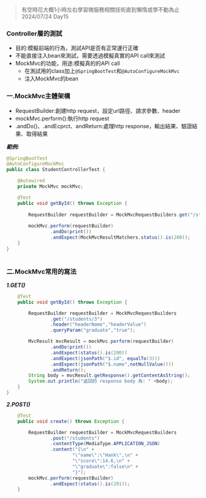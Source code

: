 >有空時花大概1小時左右學習微服務相關技術直到懶惰或學不動為止 2024/07/24 Day15

### Controller層的測試  
- 目的:模擬前端的行為，測試API是否有正常運行正確
- 不能直接注入bean來測試，需要透過模擬真實的API call來測試
- MockMvc的功能，用途:模擬真的的API call
  - 在測試用的class加上`@SpringBootTest`和`@AutoConfigureMockMvc`
  - 注入MockMvc的bean

### 一.MockMvc主體架構  
- RequestBuilder:創建http request，設定url路徑、請求參數、header
- mockMvc.perform():執行http request
- .andDo()、.andEcprct、andReturn:處理http response，輸出結果、驗證結果、取得結果

***範例:***  
```java
@SpringBootTest
@AutoConfigureMockMvc
public class StudentControllerTest {

    @Autowired
    private MockMvc mockMvc;

    @Test
    public void getById() throws Exception {
        
        RequestBuilder requestBuilder = MockMvcRequestBuilders.get("/students/3");
        
        mockMvc.perform(requestBuilder)
                .andDo(print())
                .andExpect(MockMvcResultMatchers.status().is(200));
    }
}
  
```
### 二.MockMvc常用的寫法  
***1.GET()***  
```java
    @Test
    public void getById() throws Exception {

        RequestBuilder requestBuilder = MockMvcRequestBuilders
                .get("/students/3")
                .header("headerName","headerValue")
                .queryParam("graduate","true");

        MvcResult mvcResult = mockMvc.perform(requestBuilder)
                .andDo(print())
                .andExpect(status().is(200))
                .andExpect(jsonPath("$.id", equalTo(3)))
                .andExpect(jsonPath("$.name",notNullValue()))
                .andReturn();
        String body = mvcResult.getResponse().getContentAsString();
        System.out.println("返回的 response body 為: " +body);
    }
}
```
***2.POST()***  
```java
    @Test
    public void create() throws Exception {

        RequestBuilder requestBuilder = MockMvcRequestBuilders
                .post("/students")
                .contentType(MediaType.APPLICATION_JSON)
                .content("{\n" +
                        "\"name\":\"Hank\",\n" +
                        "\"score\":14.6,\n" +
                        "\"graduate\":false\n" +
                        "}");
        mockMvc.perform(requestBuilder)
                .andExpect(status().is(201));
    }
```

